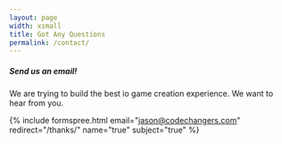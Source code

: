```yaml
---
layout: page
width: xsmall
title: Got Any Questions
permalink: /contact/
---
```


##### Send us an email!

We are trying to build the best io game creation experience. We want to hear from you.

{% include formspree.html email="jason@codechangers.com" redirect="/thanks/" name="true" subject="true" %}
